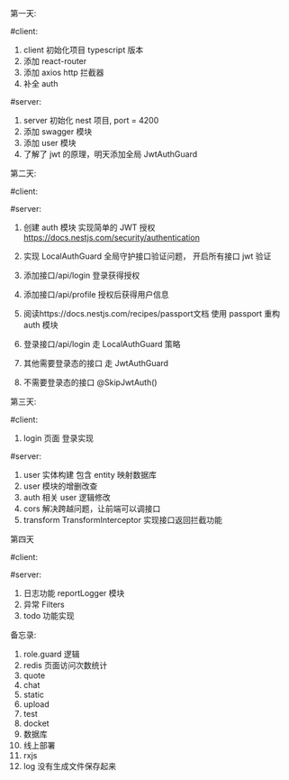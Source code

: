 第一天:

#client:

1. client 初始化项目 typescript 版本
2. 添加 react-router
3. 添加 axios http 拦截器
4. 补全 auth

#server:

1. server 初始化 nest 项目, port = 4200
2. 添加 swagger 模块
3. 添加 user 模块
4. 了解了 jwt 的原理，明天添加全局 JwtAuthGuard

第二天:

#client:

#server:

1. 创建 auth 模块 实现简单的 JWT 授权 https://docs.nestjs.com/security/authentication
2. 实现 LocalAuthGuard 全局守护接口验证问题， 开启所有接口 jwt 验证
3. 添加接口/api/login 登录获得授权
4. 添加接口/api/profile 授权后获得用户信息

5. 阅读https://docs.nestjs.com/recipes/passport文档 使用 passport 重构 auth 模块
6. 登录接口/api/login 走 LocalAuthGuard 策略
7. 其他需要登录态的接口 走 JwtAuthGuard
8. 不需要登录态的接口 @SkipJwtAuth()

第三天:

#client:

1. login 页面 登录实现

#server:

1. user 实体构建 包含 entity 映射数据库
2. user 模块的增删改查
3. auth 相关 user 逻辑修改
4. cors 解决跨越问题，让前端可以调接口
5. transform TransformInterceptor 实现接口返回拦截功能

第四天

#client:

#server:

1. 日志功能 reportLogger 模块
2. 异常 Filters
3. todo 功能实现

备忘录:

1. role.guard 逻辑
2. redis 页面访问次数统计
3. quote
4. chat
5. static
6. upload
7. test
8. docket
9. 数据库
10. 线上部署
11. rxjs
12. log 没有生成文件保存起来
